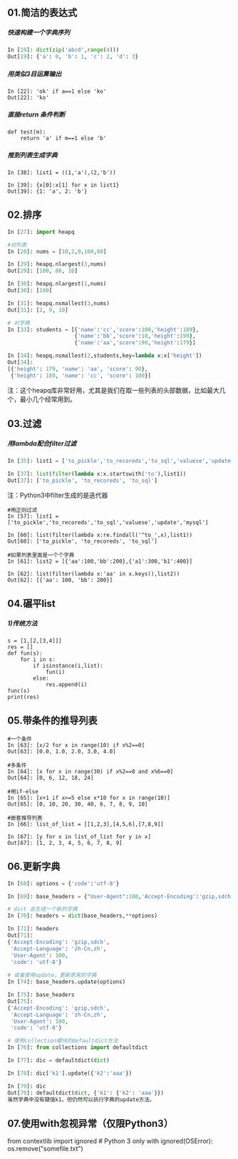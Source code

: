 ## 01.简洁的表达式
##### 快速构建一个字典序列
```python
In [19]: dict(zip('abcd',range(4)))
Out[19]: {'a': 0, 'b': 1, 'c': 2, 'd': 3}
```
##### 用类似3目运算输出
```
In [22]: 'ok' if a==1 else 'ko'
Out[22]: 'ko'
```
##### 直接return 条件判断
```
def test(m):
    return 'a' if m==1 else 'b'
```
##### 推到列表生成字典
```
In [38]: list1 = ((1,'a'),(2,'b'))

In [39]: {x[0]:x[1] for x in list1}
Out[39]: {1: 'a', 2: 'b'}
```
## 02.排序
```python
In [27]: import heapq

#对列表
In [28]: nums = [10,2,9,100,80]

In [29]: heapq.nlargest(3,nums)
Out[29]: [100, 80, 10]

In [30]: heapq.nlargest(1,nums)
Out[30]: [100]

In [31]: heapq.nsmallest(3,nums)
Out[31]: [2, 9, 10]

# 对字典
In [33]: students = [{'name':'cc','score':100,'height':189},
                     {'name':'bb','score':10,'height':199},
                     {'name':'aa','score':90,'height':179}]

In [34]: heapq.nsmallest(2,students,key=lambda x:x['height'])
Out[34]:
[{'height': 179, 'name': 'aa', 'score': 90},
 {'height': 189, 'name': 'cc', 'score': 100}]
```
注：这个heapq库非常好用，尤其是我们在取一些列表的头部数据，比如最大几个，最小几个经常用到。

## 03.过滤

##### 用lambda配合filter过滤
```python
In [35]: list1 = ['to_pickle','to_recoreds','to_sql','valuese','update','mysql']

In [37]: list(filter(lambda x:x.startswith('to'),list1))
Out[37]: ['to_pickle', 'to_recoreds', 'to_sql']
```
注：Python3中filter生成的是迭代器

```
#用正则过滤
In [57]: list1 = ['to_pickle','to_recoreds','to_sql','valuese','update','mysql']

In [60]: list(filter(lambda x:re.findall('^to_',x),list1))
Out[60]: ['to_pickle', 'to_recoreds', 'to_sql']

#如果列表里面是一个个字典
In [61]: list2 = [{'aa':100,'bb':200},{'a1':300,'b1':400}]

In [62]: list(filter(lambda x:'aa' in x.keys(),list2))
Out[62]: [{'aa': 100, 'bb': 200}]
```

## 04.碾平list

##### 1)传统方法
```
s = [1,[2,[3,4]]]
res = []
def fun(s):
    for i in s:
        if isinstance(i,list):
            fun(i)
        else:
            res.append(i)
func(s)
print(res)
```
## 05.带条件的推导列表
```
#一个条件
In [63]: [x/2 for x in range(10) if x%2==0]
Out[63]: [0.0, 1.0, 2.0, 3.0, 4.0]

#多条件
In [64]: [x for x in range(30) if x%2==0 and x%6==0]
Out[64]: [0, 6, 12, 18, 24]

#用if-else
In [65]: [x+1 if x>=5 else x*10 for x in range(10)]
Out[65]: [0, 10, 20, 30, 40, 6, 7, 8, 9, 10]

#嵌套推导列表
In [66]: list_of_list = [[1,2,3],[4,5,6],[7,8,9]]

In [67]: [y for x in list_of_list for y in x]
Out[67]: [1, 2, 3, 4, 5, 6, 7, 8, 9]

```
## 06.更新字典
```python
In [68]: options = {'code':'utf-8'}

In [69]: base_headers = {"User-Agent":100,'Accept-Encoding':'gzip,sdch','Accept-Language':'zh-Cn,zh'}

# dict 会生成一个新的字典
In [70]: headers = dict(base_headers,**options)

In [71]: headers
Out[71]:
{'Accept-Encoding': 'gzip,sdch',
 'Accept-Language': 'zh-Cn,zh',
 'User-Agent': 100,
 'code': 'utf-8'}
 
# 或者使用update，更新原来的字典
In [74]: base_headers.update(options)

In [75]: base_headers
Out[75]:
{'Accept-Encoding': 'gzip,sdch',
 'Accept-Language': 'zh-Cn,zh',
 'User-Agent': 100,
 'code': 'utf-8'}

# 使用collection模块的defaultdict方法
In [76]: from collections import defaultdict

In [77]: dic = defaultdict(dict)

In [78]: dic['k1'].update({'k2':'aaa'})

In [79]: dic
Out[79]: defaultdict(dict, {'k1': {'k2': 'aaa'}})
虽然字典中没有键值k1，但仍然可以执行字典的update方法。
```
## 07.使用with忽视异常（仅限Python3）
from contextlib import ignored  # Python 3 only
with ignored(OSError):
    os.remove("somefile.txt")
